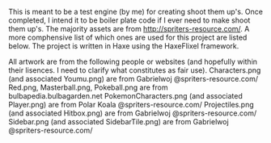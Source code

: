 This is meant to be a test engine (by me) for creating shoot them up's. Once completed, I intend it to be boiler plate code if I ever need to make shoot them up's. 
The majority assets are from http://spriters-resource.com/. A more comphensive list of which ones are used for this project are listed below. 
The project is written in Haxe using the HaxeFlixel framework. 


All artwork are from the following people or websites (and hopefully within their lisences. I need to clarify what constitutes as fair use).
Characters.png (and associated Youmu.png) are from Gabrielwoj @spriters-resource.com/
Red.png, Masterball.png, Pokeball.png are from bulbapedia.bulbagarden.net
PokemonCharacters.png (and associated Player.png) are from Polar Koala  @spriters-resource.com/
Projectiles.png (and associated Hitbox.png) are from Gabrielwoj  @spriters-resource.com/
Sidebar.png (and associated SidebarTile.png) are from Gabrielwoj  @spriters-resource.com/

